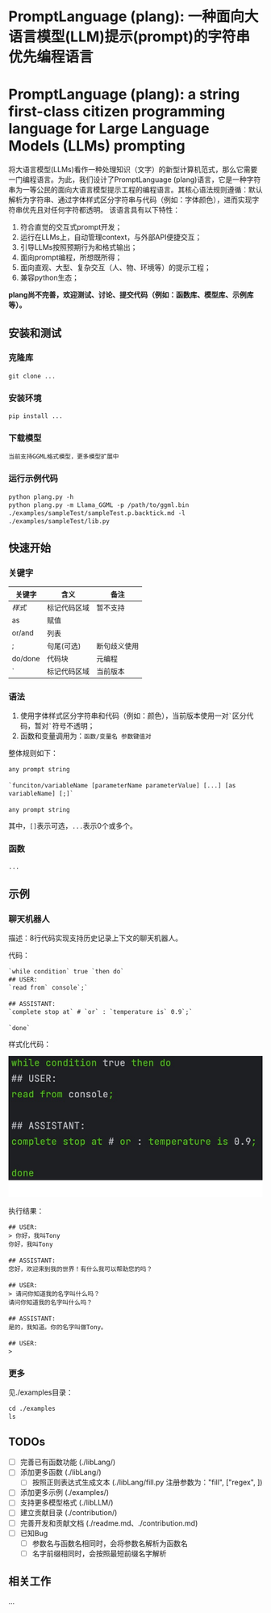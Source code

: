 # PromptLanguage (plang): 一种面向大语言模型(LLM)提示(prompt)的字符串优先编程语言
# PromptLanguage (plang): a string first-class citizen programming language for Large Language Models (LLMs) prompting

将大语言模型(LLMs)看作一种处理知识（文字）的新型计算机范式，那么它需要一门编程语言。为此，我们设计了PromptLanguage (plang)语言，它是一种字符串为一等公民的面向大语言模型提示工程的编程语言。其核心语法规则遵循：默认解析为字符串、通过字体样式区分字符串与代码（例如：字体颜色），进而实现字符串优先且对任何字符都透明。
该语言具有以下特性：

1. 符合直觉的交互式prompt开发；
2. 运行在LLMs上，自动管理context，与外部API便捷交互；
3. 引导LLMs按照预期行为和格式输出；
4. 面向prompt编程，所想既所得；
5. 面向直观、大型、复杂交互（人、物、环境等）的提示工程；
6. 兼容python生态；

**plang尚不完善，欢迎测试、讨论、提交代码（例如：函数库、模型库、示例库等）。**


[//]: # (new type of general-purpose natural language computer.)

## 安装和测试
### 克隆库
```
git clone ...
```

### 安装环境
```
pip install ...
```

### 下载模型
```
当前支持GGML格式模型，更多模型扩展中
```

### 运行示例代码 
```
python plang.py -h
python plang.py -m Llama_GGML -p /path/to/ggml.bin ./examples/sampleTest/sampleTest.p.backtick.md -l ./examples/sampleTest/lib.py
```

## 快速开始
### 关键字
| 关键字     | 含义     | 备注     |
|---------|--------|--------|
| _样式_    | 标记代码区域 | 暂不支持   |
| as      | 赋值     |        |
| or/and  | 列表     |        |
| ;       | 句尾(可选) | 断句歧义使用 |
| do/done | 代码块    | 元编程    |
| `       | 标记代码区域 | 当前版本   |

### 语法

1. 使用字体样式区分字符串和代码（例如：颜色），当前版本使用一对``` ` ```区分代码，暂对``` ` ```符号不透明；
2. 函数和变量调用为：`函数/变量名 参数键值对`

整体规则如下：
```
any prompt string

`funciton/variableName [parameterName parameterValue] [...] [as variableName] [;]`

any prompt string
```
其中，`[]`表示可选，`...`表示0个或多个。

### 函数
```
...
```

## 示例
### 聊天机器人
描述：8行代码实现支持历史记录上下文的聊天机器人。

代码：
```
`while condition` true `then do`
## USER:
`read from` console`;`

## ASSISTANT:
`complete stop at` # `or` : `temperature is` 0.9`;`

`done`
```
样式化代码：

![./examples/chatbotWithHistoryContext/chatbot.p.png](./examples/chatbotWithHistoryContext/chatbot.p.png)

执行结果：
```
## USER:
> 你好，我叫Tony
你好，我叫Tony

## ASSISTANT:
您好，欢迎来到我的世界！有什么我可以帮助您的吗？

## USER:
> 请问你知道我的名字叫什么吗？
请问你知道我的名字叫什么吗？

## ASSISTANT:
是的，我知道。你的名字叫做Tony。

## USER:
> 
```
### 更多
见./examples目录：
```
cd ./examples
ls
```

## TODOs
* [ ] 完善已有函数功能 (./libLang/)
* [ ] 添加更多函数 (./libLang/)
    * [ ] 按照正则表达式生成文本 (./libLang/fill.py 注册参数为："fill", ["regex", ])
* [ ] 添加更多示例 (./examples/)
* [ ] 支持更多模型格式 (./libLLM/)
* [ ] 建立贡献目录 (./contribution/)
* [ ] 完善开发和贡献文档 (./readme.md、./contribution.md)
* [ ] 已知Bug
    * [ ] 参数名与函数名相同时，会将参数名解析为函数名
    * [ ] 名字前缀相同时，会按照最短前缀名字解析

## 相关工作
...
